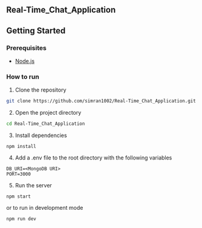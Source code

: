 ## Real-Time_Chat_Application

## Getting Started
### Prerequisites
- [Node.js](https://nodejs.org/en/)

### How to run
1. Clone the repository
```bash
git clone https://github.com/simran1002/Real-Time_Chat_Application.git
```

2. Open the project directory
```bash
cd Real-Time_Chat_Application
```

3. Install dependencies
```
npm install
```

4. Add a .env file to the root directory with the following variables
```
DB_URI=<MongoDB URI>
PORT=3000
```

5. Run the server 
```
npm start
```
or to run in development mode
```
npm run dev
```

